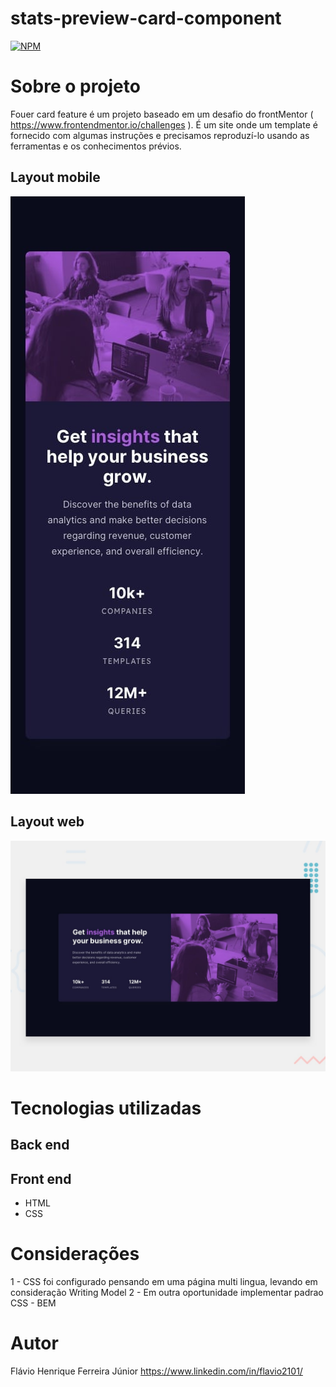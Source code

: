 # stats-preview-card-component

[![NPM](https://img.shields.io/npm/l/react)](https://github.com/flavi2101/stats-preview-card-component/blob/main/LICENSE) 

# Sobre o projeto

Fouer card feature  é um projeto baseado em um desafio do frontMentor ( https://www.frontendmentor.io/challenges ). É um site onde um template é fornecido com algumas instruções e precisamos reproduzí-lo usando as ferramentas e os conhecimentos prévios.

## Layout mobile
![Mobile 1](https://github.com/flavi2101/stats-preview-card-component/blob/main/assets/design/mobile-design.jpg)


## Layout web
![Web 1](https://github.com/flavi2101/stats-preview-card-component/blob/main/assets/design/desktop-preview.jpg)


# Tecnologias utilizadas
## Back end

## Front end
- HTML
- CSS

# Considerações
1 - CSS foi configurado pensando em uma página multi lingua, levando em consideração Writing Model
2 - Em outra oportunidade implementar padrao CSS - BEM

# Autor
Flávio Henrique Ferreira Júnior
https://www.linkedin.com/in/flavio2101/
